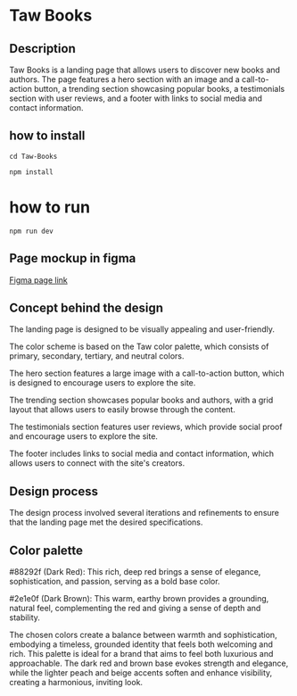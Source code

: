 # Taw Books

## Description

Taw Books is a landing page that allows users to discover new books and authors. The page features a hero section with an image and a call-to-action button, a trending section showcasing popular books, a testimonials section with user reviews, and a footer with links to social media and contact information.

## how to install

`cd Taw-Books`

`npm install`

# how to run

`npm run dev`

## Page mockup in figma

[Figma page link](https://www.figma.com/design/Tp3k0dJFYGzCLZ3SOEFYJ0/Taw-Books-Mockup?node-id=63-1581&t=dH24fY04ertv8XQE-1)

## Concept behind the design

The landing page is designed to be visually appealing and user-friendly.

The color scheme is based on the Taw color palette, which consists of primary, secondary, tertiary, and neutral colors.

The hero section features a large image with a call-to-action button, which is designed to encourage users to explore the site.

The trending section showcases popular books and authors, with a grid layout that allows users to easily browse through the content.

The testimonials section features user reviews, which provide social proof and encourage users to explore the site.

The footer includes links to social media and contact information, which allows users to connect with the site's creators.

## Design process

The design process involved several iterations and refinements to ensure that the landing page met the desired specifications.

## Color palette

#88292f (Dark Red): This rich, deep red brings a sense of elegance, sophistication, and passion, serving as a bold base color.

#2e1e0f (Dark Brown): This warm, earthy brown provides a grounding, natural feel, complementing the red and giving a sense of depth and stability.

The chosen colors create a balance between warmth and sophistication, embodying a timeless, grounded identity that feels both welcoming and rich. This palette is ideal for a brand that aims to feel both luxurious and approachable. The dark red and brown base evokes strength and elegance, while the lighter peach and beige accents soften and enhance visibility, creating a harmonious, inviting look.
